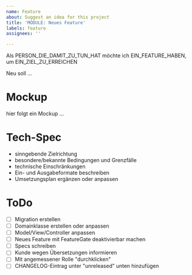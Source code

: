 ```yaml
---
name: Feature
about: Suggest an idea for this project
title: 'MODULE: Neues Feature'
labels: feature
assignees: ''

---
```


Als PERSON_DIE_DAMIT_ZU_TUN_HAT
möchte ich EIN_FEATURE_HABEN,
um EIN_ZIEL_ZU_ERREICHEN

Neu soll ...

# Mockup

hier folgt ein Mockup ...

# Tech-Spec

- sinngebende Zielrichtung
- besondere/bekannte Bedingungen und Grenzfälle
- technische Einschränkungen
- Ein- und Ausgabeformate beschreiben
- Umsetzungsplan ergänzen oder anpassen

# ToDo

- [ ] Migration erstellen
- [ ] Domainklasse erstellen oder anpassen
- [ ] Model/View/Controller anpassen
- [ ] Neues Feature mit FeatureGate deaktivierbar machen
- [ ] Specs schreiben
- [ ] Kunde wegen Übersetzungen informieren
- [ ] Mit angemessener Rolle "durchklicken"
- [ ] CHANGELOG-Eintrag unter "unreleased" unten hinzufügen
